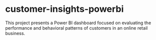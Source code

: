 # customer-insights-powerbi
This project presents a Power BI dashboard focused on evaluating the performance and behavioral patterns of customers in an online retail business.
